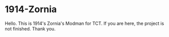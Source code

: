 # 1914-Zornia

Hello. This is 1914's Zornia's Modman for TCT. If you are here, the project is not finished.
Thank you.
